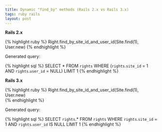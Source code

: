 ```yaml
---
title: Dynamic "find_by" methods (Rails 2.x vs Rails 3.x)
tags: ruby rails
layout: post
---
```


**Rails 2.x**

{% highlight ruby %}
Right.find_by_site_id_and_user_id(Site.find(1), User.new)
{% endhighlight %}

Generated query:

{% highlight sql %}
SELECT * FROM `rights` 
WHERE (`rights`.`site_id` = 1 AND `rights`.`user_id` = NULL) 
LIMIT 1
{% endhighlight %}

**Rails 3.x**

{% highlight ruby %}
Right.find_by_site_id_and_user_id(Site.find(1), User.new)  
{% endhighlight %}

Generated query:

{% highlight sql %}
SELECT `rights`.* FROM `rights` 
WHERE `rights`.`site_id` = 1 AND `rights`.`user_id` IS NULL 
LIMIT 1
{% endhighlight %}
